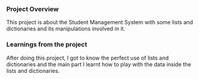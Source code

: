 ### Project Overview

 This project is about the Student Management System with some lists and dictionaries and its manipulations involved in it. 


### Learnings from the project

 After doing this project, I got to know the perfect use of lists and dictionaries and the main part I learnt how to play with the data inside the lists and dictionaries.


